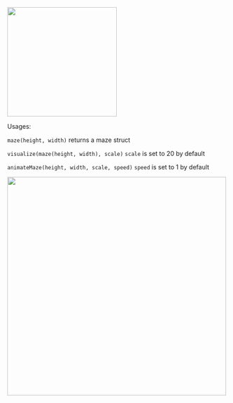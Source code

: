 <img src="examples/maze.gif" width="250">

Usages:

```maze(height, width)``` returns a maze struct

```visualize(maze(height, width), scale)```
```scale``` is set to 20 by default

```animateMaze(height, width, scale, speed)```
```speed``` is set to 1 by default

<img src="examples/maze2.gif" width="500">

